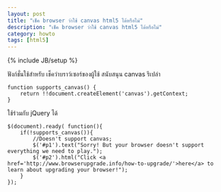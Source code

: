 ```yaml
---
layout: post
title: "เช็ค browser ว่าใช้ canvas html5 ได้หรือไม่"
description: "เช็ค browser ว่าใช้ canvas html5 ได้หรือไม่"
category: howto
tags: [html5]
---
```

{% include JB/setup %}

ฟังก์ชั่นใช้สำหรับ เช็คว่าบราว์เซอร์ของผู้ใช้ สนับสนุน canvas  รึเปล่า

	function supports_canvas() { 
		return !!document.createElement('canvas').getContext; 
	}  

ใช้ร่วมกับ jQuery ได้

	$(document).ready( function(){ 
		if(!supports_canvas()){ 
			//Doesn't support canvas; 
			$('#p1').text("Sorry! But your browser doesn't support everything we need to play."); 
			$('#p2').html("Click <a href='http://www.browserupgrade.info/how-to-upgrade/'>here</a> to learn about upgrading your browser!"); 
		} 
	});
